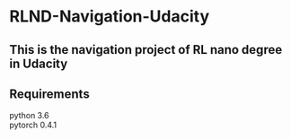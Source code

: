 # RLND-Navigation-Udacity
## This is the navigation project of RL nano degree in Udacity

## Requirements 
python 3.6 <br>pytorch 0.4.1<br>
                 
